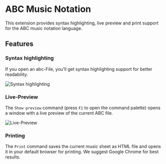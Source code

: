 # ABC Music Notation

This extension provides syntax highlighting, live preview and print support for the ABC music notation language.

## Features

### Syntax highlighting
If you open an abc-File, you'll get syntax highlighting support for better readability.

![Syntax highlighting](images/screenshot-syntax-highlighting)

### Live-Preview

The ```Show preview``` command (press ```F1``` to open the command palette) opens a window with a live preview of the current ABC file.

![Live-Preview](images/screenshot-live-preview)

### Printing

The ```Print``` command saves the current music sheet as HTML file and opens it in your default browser for printing. We suggest Google Chrome for best results.